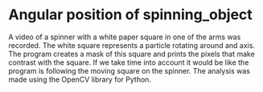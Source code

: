 # Angular position of spinning_object

A video of a spinner with a white paper square in one of the arms was recorded. The white square represents a particle rotating around and axis. The program creates a mask of this square and prints the pixels that make contrast with the square. If we take time into account it would be like the program is following the moving square on the spinner.
The analysis was made using the OpenCV library for Python.
